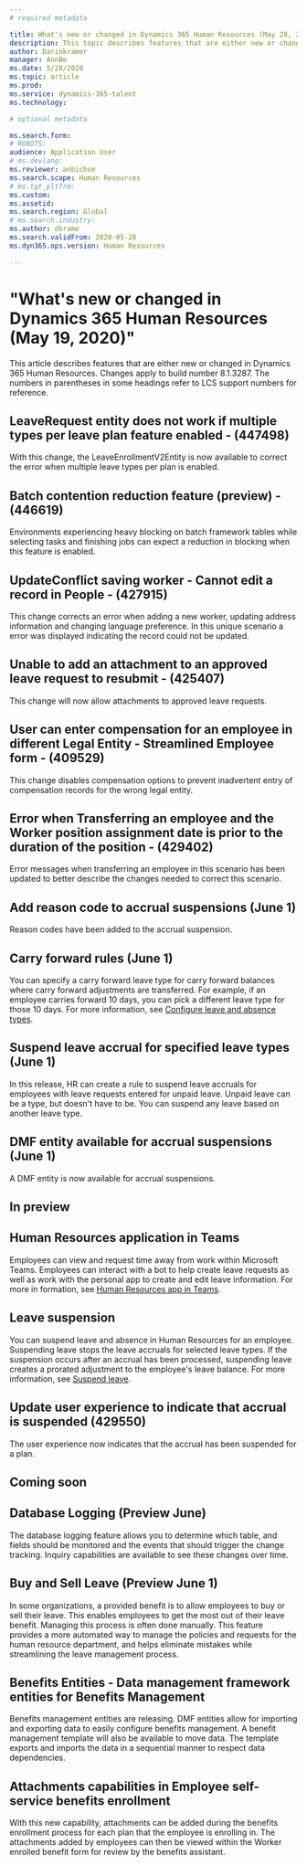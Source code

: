 ```yaml
---
# required metadata

title: What's new or changed in Dynamics 365 Human Resources (May 28, 2020)
description: This topic describes features that are either new or changed in Microsoft Dynamics 365 Human Resources.
author: Darinkramer
manager: AnnBe
ms.date: 5/28/2020
ms.topic: article
ms.prod: 
ms.service: dynamics-365-talent
ms.technology: 

# optional metadata

ms.search.form: 
# ROBOTS: 
audience: Application User
# ms.devlang: 
ms.reviewer: anbichse
ms.search.scope: Human Resources
# ms.tgt_pltfrm: 
ms.custom: 
ms.assetid: 
ms.search.region: Global
# ms.search.industry: 
ms.author: dkrame
ms.search.validFrom: 2020-05-28
ms.dyn365.ops.version: Human Resources

---
```

# "What's new or changed in Dynamics 365 Human Resources (May 19, 2020)"

This article describes features that are either new or changed in Dynamics 365 Human Resources. Changes apply to build number 8.1.3287. The numbers in parentheses in some headings refer to LCS support numbers for reference.

## LeaveRequest entity does not work if multiple types per leave plan feature enabled - (447498)

With this change, the LeaveEnrollmentV2Entity is now available to correct the error when multiple leave types per plan is enabled.

## Batch contention reduction feature (preview) - (446619)

Environments experiencing heavy blocking on batch framework tables while selecting tasks and finishing jobs can expect a reduction in blocking when this feature is enabled.

## UpdateConflict saving worker - Cannot edit a record in People - (427915)

This change corrects an error when adding a new worker, updating address information and changing language preference. In this unique scenario a error was displayed indicating the record could not be updated. 

## Unable to add an attachment to an approved leave request to resubmit - (425407)

This change will now allow attachments to approved leave requests.

## User can enter compensation for an employee in different Legal Entity - Streamlined Employee form - (409529)

This change disables compensation options to prevent inadvertent entry of compensation records for the wrong legal entity.

## Error when Transferring an employee and the Worker position assignment date is prior to the duration of the position - (429402)

Error messages when transferring an employee in this scenario has been updated to better describe the changes needed to correct this scenario.

## Add reason code to accrual suspensions (June 1)

Reason codes have been added to the accrual suspension.

## Carry forward rules (June 1)

You can specify a carry forward leave type for carry forward balances where carry forward adjustments are transferred. For example, if an employee carries forward 10 days, you can pick a different leave type for those 10 days. For more information, see [Configure leave and absence types](hr-leave-and-absence-types.md).

## Suspend leave accrual for specified leave types (June 1)

In this release, HR can create a rule to suspend leave accruals for employees with leave requests entered for unpaid leave. Unpaid leave can be a type, but doesn't have to be. You can suspend any leave based on another leave type.

## DMF entity available for accrual suspensions (June 1)

A DMF entity is now available for accrual suspensions.

## In preview

## Human Resources application in Teams

Employees can view and request time away from work within Microsoft Teams. Employees can interact with a bot to help create leave requests as well as work with the personal app to create and edit leave information. For more in formation, see [Human Resources app in Teams](https://go.microsoft.com/fwlink/?linkid=2127841). 

## Leave suspension

You can suspend leave and absence in Human Resources for an employee. Suspending leave stops the leave accruals for selected leave types. If the suspension occurs after an accrual has been processed, suspending leave creates a prorated adjustment to the employee's leave balance. For more information, see [Suspend leave](hr-leave-and-absence-suspend-leave.md).

## Update user experience to indicate that accrual is suspended (429550)

The user experience now indicates that the accrual has been suspended for a plan.

## Coming soon

## Database Logging (Preview June)

The database logging feature allows you to determine which table, and fields should be monitored and the events that should trigger the change tracking. Inquiry capabilities are available to see these changes over time. 

## Buy and Sell Leave (Preview June 1)

In some organizations, a provided benefit is to allow employees to buy or sell their leave. This enables employees to get the most out of their leave benefit. Managing this process is often done manually. This feature provides a more automated way to manage the policies and requests for the human resource department, and helps eliminate mistakes while streamlining the leave management process.

## Benefits Entities - Data management framework entities for Benefits Management
 
Benefits management entities are releasing.  DMF entities allow for importing and exporting data to easily configure benefits management. A benefit management template will also be available to move data.  The template exports and imports the data in a sequential manner to respect data dependencies.
 
## Attachments capabilities in Employee self-service benefits enrollment
 
With this new capability, attachments can be added during the benefits enrollment process for each plan that the employee is enrolling in.  The attachments added by employees can then be viewed within the Worker enrolled benefit form for review by the benefits assistant.
